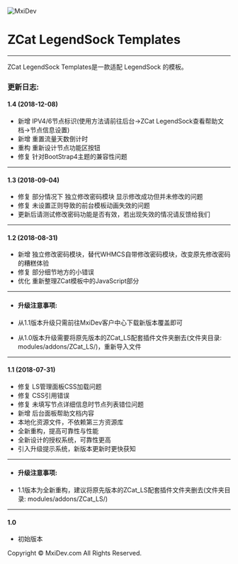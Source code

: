 ![MxiDev](https://mxidev.com/assets/svg/mxidev-blue.svg "MxiDev")
# ZCat LegendSock Templates

***

ZCat LegendSock Templates是一款适配 LegendSock 的模板。

### 更新日志:

#### 1.4 (2018-12-08)

  - 新增 IPV4/6节点标识(使用方法请前往后台->ZCat LegendSock查看帮助文档->节点信息设置)
  - 新增 重置流量天数倒计时
  - 重构 重新设计节点功能区按钮
  - 修复 针对BootStrap4主题的兼容性问题
  
***

#### 1.3 (2018-09-04)

  - 修复 部分情况下 独立修改密码模块 显示修改成功但并未修改的问题
  - 修复 未设置正则导致的前台模板动画失效的问题
  - 更新后请测试修改密码功能是否有效，若出现失效的情况请反馈给我们

***


#### 1.2 (2018-08-31)

  - 新增 独立修改密码模块，替代WHMCS自带修改密码模块，改变原先修改密码的糟糕体验
  - 修复 部分细节地方的小错误
  - 优化 重新整理ZCat模板中的JavaScript部分

***

+ #### 升级注意事项:

+ 从1.1版本升级只需前往MxiDev客户中心下载新版本覆盖即可
+ 从1.0版本升级需要将原先版本的ZCat_LS配套插件文件夹删去(文件夹目录: modules/addons/ZCat_LS/)，重新导入文件

***

#### 1.1 (2018-07-31)

  - 修复 LS管理面板CSS加载问题
  - 修复 CSS引用错误
  - 修复 未填写节点详细信息时节点列表错位问题
  - 新增 后台面板帮助文档内容
  - 本地化资源文件，不依赖第三方资源库
  - 全新重构，提高可靠性与性能
  - 全新设计的授权系统，可靠性更高
  - 引入升级提示系统，新版本更新时更快获知

***

+ #### 升级注意事项:

+ 1.1版本为全新重构，建议将原先版本的ZCat_LS配套插件文件夹删去(文件夹目录: modules/addons/ZCat_LS/)

***

#### 1.0 

  - 初始版本



Copyright © MxiDev.com All Rights Reserved.
